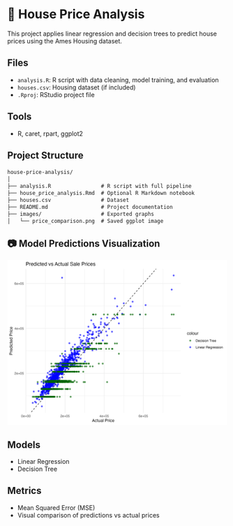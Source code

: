 # 🏡 House Price Analysis

This project applies linear regression and decision trees to predict house prices using the Ames Housing dataset.

## Files
- `analysis.R`: R script with data cleaning, model training, and evaluation
- `houses.csv`: Housing dataset (if included)
- `.Rproj`: RStudio project file

## Tools
- R, caret, rpart, ggplot2

## Project Structure
```
house-price-analysis/
│
├── analysis.R                # R script with full pipeline
├── house_price_analysis.Rmd  # Optional R Markdown notebook
├── houses.csv                # Dataset
├── README.md                 # Project documentation
├── images/                   # Exported graphs
│   └── price_comparison.png  # Saved ggplot image
```
## 📷 Model Predictions Visualization

![Price Comparison](images/price_comparison.png)

## Models
- Linear Regression
- Decision Tree

## Metrics
- Mean Squared Error (MSE)
- Visual comparison of predictions vs actual prices
